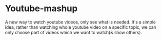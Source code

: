 # Youtube-mashup
A new way to watch youtube videos, only see what is needed.
It's a simple idea, rather than watching whole youtube video on a specific topic,
we can only choose part of videos which we want
to watch(& show others).

